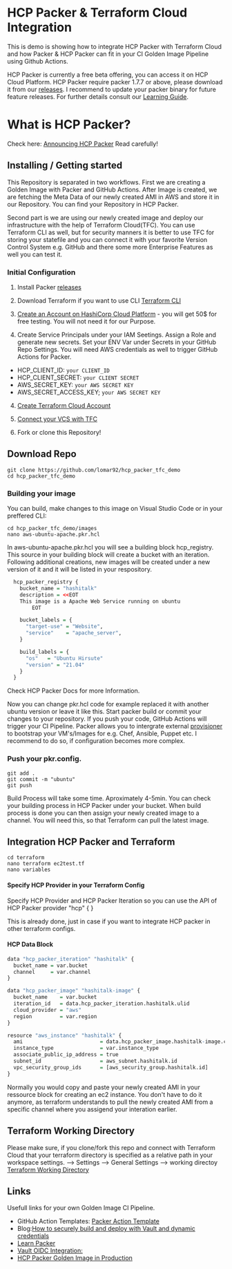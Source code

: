 # HCP Packer & Terraform Cloud Integration

This is demo is showing how to integrate HCP Packer with Terraform Cloud and how Packer & HCP Packer can fit in your CI Golden Image Pipeline using Github Actions.

HCP Packer is currently a free beta offering, you can access it on HCP Cloud Platform.
HCP Packer require packer 1.7.7 or above, please download it from our [releases](https://releases.hashicorp.com/packer/). I recommend to update your packer binary for future feature releases.
For further details consult our [Learning Guide](https://learn.hashicorp.com/tutorials/packer/hcp-push-image-metadata?in=packer/hcp-get-started).

# What is HCP Packer?
Check here: [Announcing HCP Packer](https://www.hashicorp.com/blog/announcing-hcp-packer)
Read carefully!

## Installing / Getting started

This Repository is separated in two workflows. First we are creating a Golden Image with Packer and GitHub Actions. After Image is created, we are fetching the Meta Data of our newly created AMI in AWS and store it in our Repository. You can find your Repository in HCP Packer. 

Second part is we are using our newly created image and deploy our infrastructure with the help of Terraform Cloud(TFC). You can use Terraform CLI as well, but for security manners it is better to use TFC for storing your statefile and you can connect it with your favorite Version Control System e.g. GitHub and there some more Enterprise Features as well you can test it.

### Initial Configuration
1. Install Packer [releases](https://releases.hashicorp.com/packer/)

2. Download Terraform if you want to use CLI [Terraform CLI](https://learn.hashicorp.com/tutorials/terraform/install-cli?in=terraform/aws-get-started)

3. [Create an Account on HashiCorp Cloud Platform](https://portal.cloud.hashicorp.com/sign-in) - you will get 50$ for free testing. You will not need it for our Purpose.

4. Create Service Principals under your IAM Seetings. Assign a Role and generate new secrets. Set your ENV Var under Secrets in your GitHub Repo Settings. You will need AWS credentials as well to trigger GitHub Actions for Packer. 

- HCP_CLIENT_ID: `your CLIENT_ID` 
- HCP_CLIENT_SECRET: `your CLIENT SECRET` 
- AWS_SECRET_KEY: `your AWS SECRET KEY`
- AWS_SECRET_ACCESS_KEY; `your AWS SECRET KEY`

4. [Create Terraform Cloud Account](https://app.terraform.io/session)

5. [Connect your VCS with TFC](https://www.terraform.io/docs/cloud/vcs/index.html) 

6. Fork or clone this Repository! 


## Download Repo

```shell
git clone https://github.com/lomar92/hcp_packer_tfc_demo
cd hcp_packer_tfc_demo
```

### Building your image

You can build, make changes to this image on Visual Studio Code or in your preffered CLI:

```shell
cd hcp_packer_tfc_demo/images
nano aws-ubuntu-apache.pkr.hcl
```
In aws-ubuntu-apache.pkr.hcl you will see a building block hcp_registry. This source in your building block will create a bucket with an iteration. Following additional creations, new images will be created under a new version of it and it will be listed in your respository.

```r
  hcp_packer_registry {
    bucket_name = "hashitalk"
    description = <<EOT
    This image is a Apache Web Service running on ubuntu
        EOT

    bucket_labels = {
      "target-use" = "Website",
      "service"    = "apache_server",
    }

    build_labels = {
      "os"   = "Ubuntu Hirsute"
      "version" = "21.04"
    }
  }
```

Check HCP Packer Docs for more Information. 

Now you can change pkr.hcl code for example replaced it with another ubuntu version or leave it like this. Start packer build or commit your changes to your repository. If you push your code, GitHub Actions will trigger your CI Pipeline. Packer allows you to intergrate external [provisioner](https://www.packer.io/docs/provisioners) to bootstrap your VM's/Images for e.g. Chef, Ansible, Puppet etc. I recommend to do so, if configuration becomes more complex. 

### Push your pkr.config.

```shell
git add . 
git commit -m "ubuntu"
git push
```

Build Process will take some time. Aproximately 4-5min. You can check your building process in HCP Packer under your bucket. When build process is done you can then assign your newly created image to a channel. You will need this, so that Terraform can pull the latest image. 

## Integration HCP Packer and Terraform

```shell
cd terraform 
nano terraform ec2test.tf
nano variables
```

#### Specify HCP Provider in your Terraform Config
Specify HCP Provider and HCP Packer Iteration so you can use the API of HCP Packer
  provider "hcp" {
  }

This is already done, just in case if you want to integrate HCP packer in other terraform configs.

#### HCP Data Block 
```r
data "hcp_packer_iteration" "hashitalk" {
  bucket_name = var.bucket
  channel     = var.channel
}
```

```r
data "hcp_packer_image" "hashitalk-image" {
  bucket_name    = var.bucket
  iteration_id   = data.hcp_packer_iteration.hashitalk.ulid
  cloud_provider = "aws"
  region         = var.region
}
```
```r
resource "aws_instance" "hashitalk" {
  ami                         = data.hcp_packer_image.hashitalk-image.cloud_image_id
  instance_type               = var.instance_type
  associate_public_ip_address = true
  subnet_id                   = aws_subnet.hashitalk.id
  vpc_security_group_ids      = [aws_security_group.hashitalk.id]
}
```

Normally you would copy and paste your newly created AMI in your ressource block for creating an ec2 instance. You don't have to do it anymore, as terraform understands to pull the newly created AMI from a specific channel where you assigend your interation earlier.

## Terraform Working Directory
Please make sure, if you clone/fork this repo and connect with Terraform Cloud that your terraform directory is specified as a relative path in your workspace settings. --> Settings --> General Settings --> working directoy
[Terraform Working Directory](https://www.terraform.io/cloud-docs/workspaces/settings#terraform-working-directory)

## Links

Usefull links for your own Golden Image CI Pipeline.

- GitHub Action Templates: [Packer Action Template](https://github.com/lomar92/github-actions-packer)
- Blog:[How to securely build and deploy with Vault and dynamic credentials](https://medium.com/hashicorp-engineering/a-moving-window-of-trust-dfcda514af58)
- [Learn Packer](https://learn.hashicorp.com/collections/packer/hcp-get-started)
- [Vault OIDC Integration:](https://docs.github.com/en/actions/deployment/security-hardening-your-deployments/configuring-openid-connect-in-hashicorp-vault)
- [HCP Packer Golden Image in Production](https://learn.hashicorp.com/tutorials/packer/golden-image-with-hcp-packer?in=packer/cloud-production)